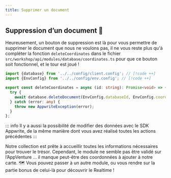 ```yaml
---
title: Supprimer un document
---
```


<Documentation link="https://appwrite.io/docs/references/cloud/client-web/databases#deleteDocument"></Documentation>

<Hero
title="Enlevons les mauvais documents 🗑️"
image="/assets/workshop/database/forest.jpg"
description="Ça y est, on peut enfin voir ce que contient notre collection, et maintenant, il y a sûrement des données
qui ne nous intéressent pas et qui fausseraient notre chasse vers notre objectif, le trésor ! Une fois les coordonnées
parasites supprimées, il ne nous restera qu’à trouver toutes les bonnes coordonnées dans les différents modules, et le
trésor sera à nous ! 🗺️"
/>

## Suppression d’un document 🚯

Heureusement, un bouton de suppression est là pour vous permettre de supprimer le document que nous ne voulons pas, il
ne vous reste plus qu'à compléter la fonction `deleteCoordinates` dans le
fichier `src/workshop/api/modules/database/coordinates.ts` pour que ce bouton soit fonctionnel, et le tour est joué !

<Solution>

```ts
import {database} from '../../config/client.config'; // [!code ++]
import {EnvConfig} from '../../config/env.config'; // [!code ++]

export const deleteCoordinates = async (id: string): Promise<void> => {
  try {
    await database.deleteDocument(EnvConfig.databaseId, EnvConfig.coordinatesCollectionId, id); // [!code ++]
  } catch (error: any) {
    throw new AppwriteException(error);
  }
};
```
</Solution>

::: info
Il y a aussi la possibilité de modifier des données avec le SDK Appwrite, de la même manière dont vous avez réalisé
toutes les actions précédentes
:::

Notre collection est prête à accueillir toutes les informations nécessaires pour trouver le trésor. Cependant, le module
ne semble pas être validé sur l’AppVenture ... il manque peut-être des coordonnées à ajouter à notre carte. 🗺️
Vous pouvez passer à un autre module, ou vous rendre sur la partie bonus de celui-là pour découvrir le Realtime !
